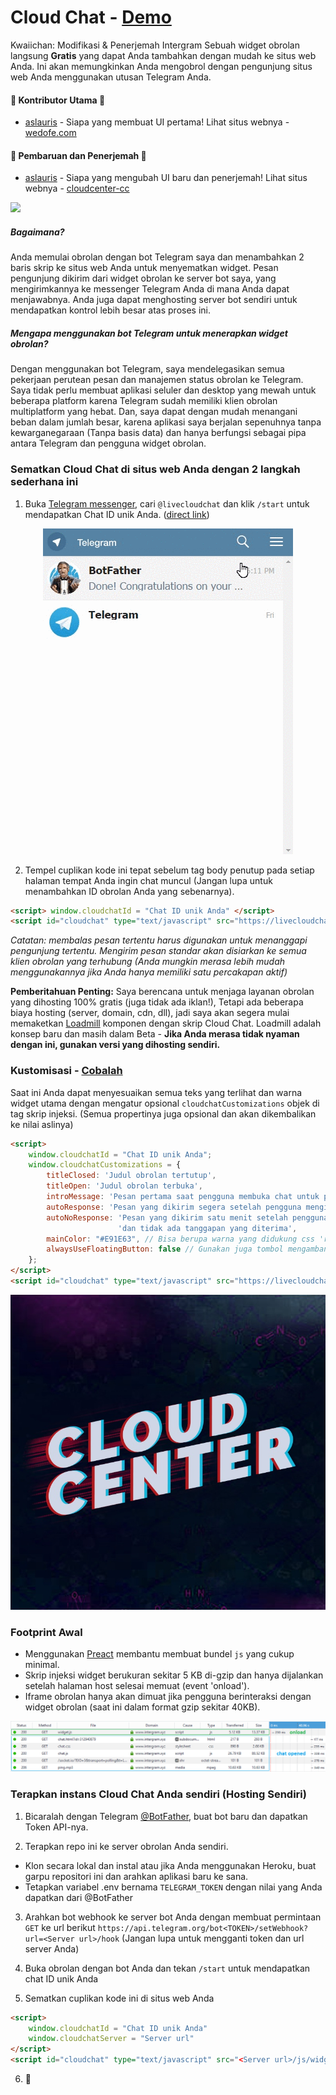 # Cloud Chat - [Demo](https://livecloudchat.herokuapp.com/)

Kwaiichan: Modifikasi & Penerjemah Intergram
Sebuah widget obrolan langsung **Gratis** yang dapat Anda tambahkan dengan mudah ke situs web Anda. Ini akan memungkinkan Anda mengobrol dengan pengunjung situs web Anda menggunakan utusan Telegram Anda.

#### :tada: Kontributor Utama :tada:
- [aslauris](https://github.com/aslauris) - Siapa yang membuat UI pertama! Lihat situs webnya - [wedofe.com](https://www.wedofe.com/)

#### :tada: Pembaruan dan Penerjemah :tada:
- [aslauris](https://github.com/Cloud-IT-code) - Siapa yang mengubah UI baru dan penerjemah! Lihat situs webnya - [cloudcenter-cc](https://cloudcenter-cc.blogspot.com/)

![](https://user-images.githubusercontent.com/5776439/40442974-c107cb4a-5e79-11e8-8af1-4d2c8be14f48.gif)

##### Bagaimana?
Anda memulai obrolan dengan bot Telegram saya dan menambahkan 2 baris skrip ke situs web Anda untuk menyematkan widget. Pesan pengunjung dikirim dari widget obrolan ke server bot saya, yang mengirimkannya ke messenger Telegram Anda di mana Anda dapat menjawabnya. Anda juga dapat menghosting server bot sendiri untuk mendapatkan kontrol lebih besar atas proses ini.

##### Mengapa menggunakan bot Telegram untuk menerapkan widget obrolan?
Dengan menggunakan bot Telegram, saya mendelegasikan semua pekerjaan perutean pesan dan manajemen status obrolan ke Telegram. Saya tidak perlu membuat aplikasi seluler dan desktop yang mewah untuk beberapa platform karena Telegram sudah memiliki klien obrolan multiplatform yang hebat. Dan, saya dapat dengan mudah menangani beban dalam jumlah besar, karena aplikasi saya berjalan sepenuhnya tanpa kewarganegaraan (Tanpa basis data) dan hanya berfungsi sebagai pipa antara Telegram dan pengguna widget obrolan.

### Sematkan Cloud Chat di situs web Anda dengan 2 langkah sederhana ini

1. Buka [Telegram messenger](https://web.telegram.org/), cari `@livecloudchat` dan klik `/start` untuk mendapatkan Chat ID unik Anda. ([direct link](https://web.telegram.org/#/im?p=@livecloudchatbot))

  <p align="center"> <img src="docs/bot-start.gif"/> </p>

2. Tempel cuplikan kode ini tepat sebelum tag body penutup pada setiap halaman tempat Anda ingin chat muncul
(Jangan lupa untuk menambahkan ID obrolan Anda yang sebenarnya). 

```html
<script> window.cloudchatId = "Chat ID unik Anda" </script>
<script id="cloudchat" type="text/javascript" src="https://livecloudchat.herokuapp.com/js/widget.js"></script>
```

*Catatan: membalas pesan tertentu harus digunakan untuk menanggapi pengunjung tertentu. Mengirim pesan standar akan disiarkan ke semua klien obrolan yang terhubung (Anda mungkin merasa lebih mudah menggunakannya jika Anda hanya memiliki satu percakapan aktif)*

**Pemberitahuan Penting:** Saya berencana untuk menjaga layanan obrolan yang dihosting 100% gratis (juga tidak ada iklan!), Tetapi ada beberapa biaya hosting (server, domain, cdn, dll), jadi saya akan segera mulai memaketkan [Loadmill](https://www.loadmill.com) komponen dengan skrip Cloud Chat. Loadmill adalah konsep baru dan masih dalam Beta - **Jika Anda merasa tidak nyaman dengan ini, gunakan versi yang dihosting sendiri.**

### Kustomisasi - [Cobalah](https://jsfiddle.net/z9ffzr9n/6/)
Saat ini Anda dapat menyesuaikan semua teks yang terlihat dan warna widget utama dengan mengatur opsional `cloudchatCustomizations` objek di tag skrip injeksi. (Semua propertinya juga opsional dan akan dikembalikan ke nilai aslinya)
```html
<script> 
    window.cloudchatId = "Chat ID unik Anda";
    window.cloudchatCustomizations = {
        titleClosed: 'Judul obrolan tertutup',
        titleOpen: 'Judul obrolan terbuka',
        introMessage: 'Pesan pertama saat pengguna membuka chat untuk pertama kalinya',
        autoResponse: 'Pesan yang dikirim segera setelah pengguna mengirim pesan pertamanya',
        autoNoResponse: 'Pesan yang dikirim satu menit setelah pengguna mengirim pesan pertamanya ' +
                        'dan tidak ada tanggapan yang diterima',
        mainColor: "#E91E63", // Bisa berupa warna yang didukung css 'red', 'rgb(255,87,34)', etc
        alwaysUseFloatingButton: false // Gunakan juga tombol mengambang seluler di layar besar
    };
</script>
<script id="cloudchat" type="text/javascript" src="https://livecloudchat.herokuapp.com/js/widget.js"></script>
```

<p align="center"> <img src="docs/hello.jpg"/> </p>

### Footprint Awal
  - Menggunakan [Preact](https://github.com/developit/preact) membantu membuat bundel `js` yang cukup minimal.
  - Skrip injeksi widget berukuran sekitar 5 KB di-gzip dan hanya dijalankan setelah halaman host selesai memuat (event 'onload').
  - Iframe obrolan hanya akan dimuat jika pengguna berinteraksi dengan widget obrolan (saat ini dalam format gzip sekitar 40KB).
  
![](docs/footprint.png)

### Terapkan instans Cloud Chat Anda sendiri (Hosting Sendiri)
1. Bicaralah dengan Telegram [@BotFather](https://telegram.me/botfather), buat bot baru dan dapatkan Token API-nya.

2. Terapkan repo ini ke server obrolan Anda sendiri.
  - Klon secara lokal dan instal atau jika Anda menggunakan Heroku, buat garpu repositori ini dan arahkan aplikasi baru ke sana.
  - Tetapkan variabel .env bernama `TELEGRAM_TOKEN` dengan nilai yang Anda dapatkan dari @BotFather

3. Arahkan bot webhook ke server bot Anda dengan membuat permintaan `GET` ke url berikut
  `https://api.telegram.org/bot<TOKEN>/setWebhook?url=<Server url>/hook`
  (Jangan lupa untuk mengganti token dan url server Anda)

4. Buka obrolan dengan bot Anda dan tekan `/start` untuk mendapatkan chat ID unik Anda

5. Sematkan cuplikan kode ini di situs web Anda
  ```html
  <script> 
      window.cloudchatId = "Chat ID unik Anda"
      window.cloudchatServer = "Server url"
  </script>
  <script id="cloudchat" type="text/javascript" src="<Server url>/js/widget.js"></script>
  ```
6. :tada:

